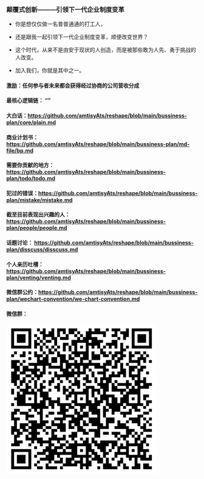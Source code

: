 ### 颠覆式创新———引领下一代企业制度变革

- 你是想仅仅做一名普普通通的打工人，
- 还是跟我一起引领下一代企业制度变革，顺便改变世界？
  
- 这个时代，从来不是由安于现状的人创造，而是被那些敢为人先、勇于挑战的人改变。
- 加入我们，你就是其中之一。

#### 激励：任何参与者未来都会获得经过协商的公司营收分成
#### 最核心逻辑链： “”
#### 大白话：https://github.com/amtisyAts/reshape/blob/main/bussiness-plan/core/plain.md
#### 商业计划书： https://github.com/amtisyAts/reshape/blob/main/bussiness-plan/md-file/bp.md
#### 需要你贡献的地方：https://github.com/amtisyAts/reshape/blob/main/bussiness-plan/todo/todo.md
#### 犯过的错误：https://github.com/amtisyAts/reshape/blob/main/bussiness-plan/mistake/mistake.md
#### 截至目前表现出兴趣的人： https://github.com/amtisyAts/reshape/blob/main/bussiness-plan/people/people.md
#### 话题讨论： https://github.com/amtisyAts/reshape/blob/main/bussiness-plan/disscuss/disscuss.md
#### 个人亲历吐槽：https://github.com/amtisyAts/reshape/blob/main/bussiness-plan/venting/venting.md
#### 微信群公约：https://github.com/amtisyAts/reshape/blob/main/bussiness-plan/wechart-convention/we-chart-convention.md
#### 微信群：
![wechat-group.png](wechat-group.png)